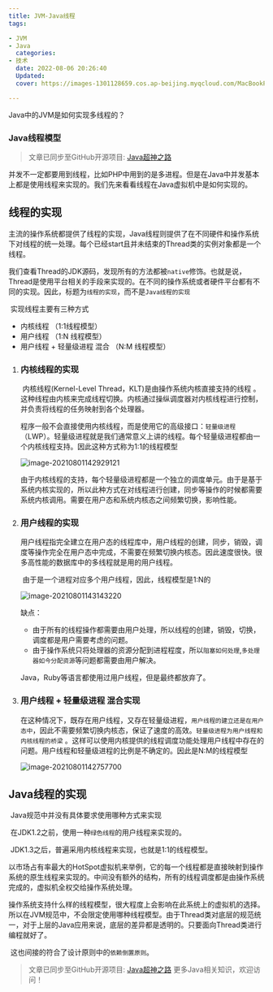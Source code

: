 ```yaml
---
title: JVM-Java线程
tags:

- JVM
- Java
  categories:
- 技术
  date: 2022-08-06 20:26:40
  Updated:
  cover: https://images-1301128659.cos.ap-beijing.myqcloud.com/MacBookPro202208051425287.png

---
```

Java中的JVM是如何实现多线程的？

### Java线程模型

> 文章已同步至GitHub开源项目: [Java超神之路](https://github.com/shaoxiongdu/java-notes)

​ 并发不一定都要用到线程，比如PHP中用到的是多进程。但是在Java中并发基本上都是使用线程来实现的。我们先来看看线程在Java虚拟机中是如何实现的。

## 线程的实现

​ 主流的操作系统都提供了线程的实现，Java线程则提供了在不同硬件和操作系统下对线程的统一处理。每个已经start且并未结束的Thread类的实例对象都是一个线程。

​ 我们查看Thread的JDK源码，发现所有的方法都被`native`修饰。也就是说，Thread是使用平台相关的手段来实现的。在不同的操作系统或者硬件平台都有不同的实现。因此，标题为`线程的实现`，而不是`Java线程的实现`

​ 实现线程主要有三种方式

- 内核线程 （1:1线程模型）
- 用户线程 （1:N 线程模型）
- 用户线程 + 轻量级进程 混合 （N:M 线程模型）

1. ### 内核线程的实现

   ​ 内核线程(Kernel-Level Thread，KLT)是由操作系统内核直接支持的线程 。这种线程由内核来完成线程切换。内核通过操纵调度器对内核线程进行控制，并负责将线程的任务映射到各个处理器。

   ​ 程序一般不会直接使用内核线程，而是使用它的高级接口：`轻量级进程`（LWP）。轻量级进程就是我们通常意义上讲的线程。每个轻量级进程都由一个内核线程支持。因此这种方式称为1:1的线程模型

   ![image-20210801142929121](https://images-1301128659.cos.ap-beijing.myqcloud.com/MacBookPro202208051425287.png)

   ​ 由于内核线程的支持，每个轻量级进程都是一个独立的调度单元。由于是基于系统内核实现的，所以此种方式在对线程进行创建，同步等操作的时候都需要系统内核调用。需要在用户态和系统内核态之间频繁切换，影响性能。

2. ### 用户线程的实现

   ​ 用户线程指完全建立在用户态的线程库中，用户线程的创建，同步，销毁，调度等操作完全在用户态中完成，不需要在频繁切换内核态。因此速度很快。很多高性能的数据库中的多线程就是用的用户线程。

   ​ 由于是一个进程对应多个用户线程，因此，线程模型是1:N的

   ![image-20210801143143220](https://images-1301128659.cos.ap-beijing.myqcloud.com/MacBookPro202208051425555.png)

   缺点：

    - 由于所有的线程操作都需要由用户处理，所以线程的创建，销毁，切换，调度都是用户需要考虑的问题。
    - 由于操作系统只将处理器的资源分配到进程程度，所以`阻塞如何处理`,`多处理器如今分配资源`等问题都需要由用户解决。

   Java，Ruby等语言都使用过用户线程，但是最终都放弃了。

3. ### 用户线程 + 轻量级进程 混合实现

   ​ 在这种情况下，既存在用户线程，又存在轻量级进程，`用户线程的建立还是在用户态中`，因此不需要频繁切换内核态，保证了速度的高效。`轻量级进程为用户线程和内核线程的桥梁`
   。这样可以使用内核提供的线程调度功能处理用户线程中存在的问题。用户线程和轻量级进程的比例是不确定的。因此是N:M的线程模型

   ![image-20210801142757700](https://images-1301128659.cos.ap-beijing.myqcloud.com/MacBookPro202208051425680.png)

## Java线程的实现

​ Java规范中并没有具体要求使用哪种方式来实现

​ 在JDK1.2之前，使用一种`绿色线程`的用户线程来实现的。

​ JDK1.3之后，普遍采用内核线程来实现，也就是1:1的线程模型。

​ 以市场占有率最大的HotSpot虚拟机来举例，它的每一个线程都是直接映射到操作系统的原生线程来实现的。中间没有额外的结构，所有的线程调度都是由操作系统完成的，虚拟机全权交给操作系统处理。

​
操作系统支持什么样的线程模型，很大程度上会影响在此系统上的虚拟机的选择。所以在JVM规范中，不会限定使用哪种线程模型。由于Thread类对底层的规范统一，对于上层的Java应用来说，底层的差异都是透明的。只要面向Thread类进行编程就好了。

​ 这也间接的符合了设计原则中的`依赖倒置原则`。

> 文章已同步至GitHub开源项目: [Java超神之路](https://github.com/shaoxiongdu/java-notes) 更多Java相关知识，欢迎访问！